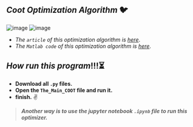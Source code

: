 ## *Coot Optimization Algorithm* 🐦
![image](https://user-images.githubusercontent.com/109721381/180991566-92d83dc6-03f0-4f7d-b03d-7962a94d1a61.png)
![image](https://user-images.githubusercontent.com/109721381/180991418-57c98eb0-9c84-406a-a53e-a0bf63d3052f.png)
- *The `article` of this optimization algorithm is [here](https://doi.org/10.1016/j.eswa.2021.115352)*.
- *The `Matlab code` of this optimization algorithm is [here](https://www.mathworks.com/matlabcentral/fileexchange/89102-coot-optimizationalgorithm)*.

## *How run this program*!!!⏳
- **Download all `.py` files.**
- **Open the `The_Main_COOT` file and run it.**
- **finish.** ✌️  
> ***Another way is to use the jupyter notebook `.ipynb` file to run this optimizer.***

